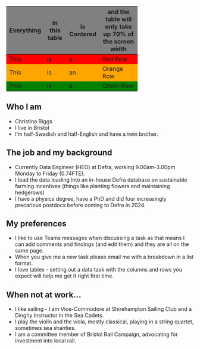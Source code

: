 
<style>
    .heatMap {
        width: 70%;
        text-align: center;
    }
    .heatMap th {
        background: grey;
        word-wrap: break-word;
        text-align: center;
    }
    .heatMap tr:nth-child(1) { background: red; }
    .heatMap tr:nth-child(2) { background: orange; }
    .heatMap tr:nth-child(3) { background: green; }
</style>

<div class="heatMap">

| Everything | in this table | is Centered | and the table will only take up 70% of the screen width | 
| -- | -- | -- | -- |
| This | is | a | Red Row |
| This | is | an | Orange Row |
| This | is | a | Green Row |

</div>

## Who I am
- Christina Biggs
- I live in Bristol
- I’m half-Swedish and half-English and have a twin brother.
## The job and my background
- Currently Data Engineer (HEO) at Defra, working 9.00am-3.00pm Monday to Friday (0.74FTE).
- I lead the data loading into an in-house Defra database on sustainable farming incentives (things like planting flowers and maintaining hedgerows)
- I have a physics degree, have a PhD and did four increasingly precarious postdocs before coming to Defra in 2024.
## My preferences
- I like to use Teams messages when discussing a task as that means I can add comments and findings (and edit them) and they are all on the same page.
- When you give me a new task please email me with a breakdown in a list format.
- I love tables - setting out a data task with the columns and rows you expect will help me get it right first time.
## When not at work...
- I like sailing - I am Vice-Commodore at Shirehampton Sailing Club and a Dinghy Instructor in the Sea Cadets.
- I play the violin and the viola, mostly classical, playing in a string quartet, sometimes sea shanties.
- I am a committee member of Bristol Rail Campaign, advocating for investment into local rail.
